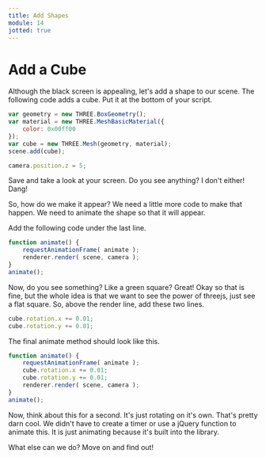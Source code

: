 ```yaml
---
title: Add Shapes
module: 14
jotted: true
---
```


# Add a Cube

Although the black screen is appealing, let's add a shape to our scene.  The following code adds a cube.  Put it at the bottom of your script.

```js
var geometry = new THREE.BoxGeometry();
var material = new THREE.MeshBasicMaterial({
    color: 0x00ff00
});
var cube = new THREE.Mesh(geometry, material);
scene.add(cube);

camera.position.z = 5;
```

Save and take a look at your screen.  Do you see anything?  I don't either!  Dang!

So, how do we make it appear?  We need a little more code to make that happen. We need to animate the shape so that it will appear.

Add the following code under the last line.

```js
function animate() {
	requestAnimationFrame( animate );
	renderer.render( scene, camera );
}
animate();
```

Now, do you see something?  Like a green square?  Great!  Okay so that is fine, but the whole idea is that we want to see the power of threejs, just see a flat square.  So, above the render line, add these two lines.

```js
cube.rotation.x += 0.01;
cube.rotation.y += 0.01;
```

The final animate method should look like this.

```js
function animate() {
	requestAnimationFrame( animate );
    cube.rotation.x += 0.01;
    cube.rotation.y += 0.01;
	renderer.render( scene, camera );
}
animate();

```

Now, think about this for a second.  It's just rotating on it's own. That's pretty darn cool.  We didn't have to create a timer or use a jQuery function to animate this.  It is just animating because it's built into the library.  

What else can we do?  Move on and find out!